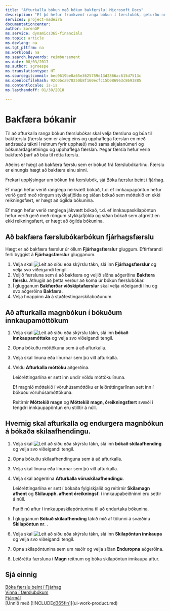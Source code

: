 ```yaml
---
title: "Afturkalla bókun með bókun bakfærslu| Microsoft Docs"
description: "Ef þú hefur framkvæmt ranga bókun í færslubók, geturðu notað bakfærsluaðgerðina til að afturkalla bókunina með réttri endurskoðunarslóð."
services: project-madeira
documentationcenter: 
author: SorenGP
ms.service: dynamics365-financials
ms.topic: article
ms.devlang: na
ms.tgt_pltfrm: na
ms.workload: na
ms.search.keywords: reimbursement
ms.date: 08/03/2017
ms.author: sgroespe
ms.translationtype: HT
ms.sourcegitcommit: bec0619be0a65e3625759e13d2866ac615d7513c
ms.openlocfilehash: 92c0bca970250b8f160ecfc15b086963c8693885
ms.contentlocale: is-is
ms.lasthandoff: 01/30/2018

---
```

# <a name="reverse-postings"></a>Bakfæra bókanir
Til að afturkalla ranga bókun færslubókar skal velja færsluna og búa til bakfærslu (færsla sem er alveg eins og upphaflega færslan en með andstæðu tákni í reitnum fyrir upphæð) með sama skjalanúmeri og bókunardagsetningu og upphaflega færslan. Þegar færsla hefur verið bakfærð þarf að búa til rétta færslu.

Aðeins er hægt að bakfæra færslu sem er bókuð frá færslubókarlínu. Færslu er einungis hægt að bakfæra einu sinni.

Frekari upplýsingar um bókun frá færslubók, sjá [Bóka færslur beint í fjárhag](finance-how-post-transactions-directly.md).

Ef magn hefur verið ranglega neikvætt bókað, t.d. ef innkaupapöntun hefur verið gerð með röngum stykkjafjölda og síðan bókað sem móttekið en ekki reikningsfært, er hægt að ógilda bókunina.

Ef magn hefur verið ranglega jákvætt bókað, t.d. ef innkaupaskilapöntun hefur verið gerð með röngum stykkjafjölda og síðan bókað sem afgreitt en ekki reikningsfært, er hægt að ógilda bókunina.   

## <a name="to-reverse-the-journal-posting-of-a-general-ledger-entry"></a>Að bakfæra færslubókarbókun fjárhagsfærslu
Hægt er að bakfæra færslur úr öllum **Fjárhagsfærslur** gluggum. Eftirfarandi ferli byggist á **Fjárhagsfærslur** glugganum.
1. Velja skal ![Leit að síðu eða skýrslu](media/ui-search/search_small.png "Leit að síðu eða skýrslu táknið") tákn, slá inn **Fjárhagsfærslur** og velja svo viðeigandi tengil.
2. Veljið færsluna sem á að bakfæra og veljið síðna aðgerðina **Bakfæra færslu**. Athugið að þetta verður að koma úr bókun færslubókar.
3. Í glugganum **Bakfærðar viðskiptafærslur** skal velja viðeigandi línu og svo aðgerðina **Bakfæra**.
4. Velja hnappinn **Já** á staðfestingarskilaboðunum.

## <a name="to-undo-a-quantity-posting-on-a-posted-purchase-receipt"></a>Að afturkalla magnbókun í bókuðum innkaupamóttökum  

1.  Velja skal ![Leit að síðu eða skýrslu](media/ui-search/search_small.png "Leit að síðu eða skýrslu táknið") tákn, slá inn **bókað innkaupamóttaka** og velja svo viðeigandi tengil.  
2.  Opna bókuðu móttökuna sem á að afturkalla.  
3.  Velja skal línuna eða línurnar sem þú vilt afturkalla.  
4.  Veldu **Afturkalla móttöku** aðgerðina.

    Leiðréttingarlína er sett inn undir völdu móttökulínuna.  

    Ef magnið móttekið í vöruhúsamóttöku er leiðréttingarlínan sett inn í bókuðu vöruhúsamóttökuna.  

    Reitirnir **Móttekið magn** og **Móttekið magn, óreikningsfært** svæði í tengdri innkaupapöntun eru stilltir á núll.

## <a name="to-undo-and-then-redo-a-quantity-posting-on-a-posted-return-shipment"></a>Hvernig skal afturkalla og endurgera magnbókun á bókaða skilaafhendingu.

1.  Velja skal ![Leit að síðu eða skýrslu](media/ui-search/search_small.png "Leit að síðu eða skýrslu táknið") tákn, slá inn **bókað skilaafhending** og velja svo viðeigandi tengil.  
2.  Opna bókuðu skilaafhendinguna sem á að afturkalla.
3. Velja skal línuna eða línurnar sem þú vilt afturkalla.  

4.  Velja skal aðgerðina **Afturkalla vöruskilaafhendingu**.  

    Leiðréttingarlína er sett í bókaða fylgiskjalið og reitirnir **Skilamagn afhent** og **Skilaupph. afhent óreikningsf.** í innkaupabeiðninni eru settir á núll.  

    Farið nú aftur í innkaupaskilapöntunina til að endurtaka bókunina.  

5.  Í glugganum **Bókuð skilaafhending** takið mið af tölunni á svæðinu **Skilapöntun nr**. .  
6.  Velja skal ![Leit að síðu eða skýrslu](media/ui-search/search_small.png "Leit að síðu eða skýrslu táknið") tákn, slá inn **Skilapöntun innkaupa** og velja svo viðeigandi tengil.  
7.  Opna skilapöntunina sem um ræðir og velja síðan **Enduropna** aðgerðina.  
8.  Leiðrétta færsluna í **Magn** reitnum og bóka skilapöntun innkaupa aftur.  

## <a name="see-also"></a>Sjá einnig
[Bóka færslu beint í Fjárhag](finance-how-post-transactions-directly.md)  
[Vinna í færslubókum](ui-work-general-journals.md)  
[Fjármál](finance.md)  
[Unnið með [!INCLUDE[d365fin](includes/d365fin_md.md)]](ui-work-product.md)  

